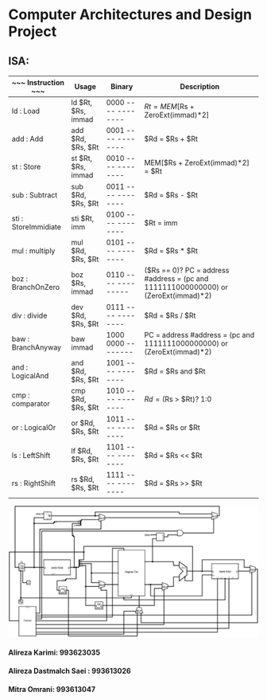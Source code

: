 # Computer Architectures and Design Project  
## ISA:  
| ~~~ Instruction ~~~ | Usage | Binary | Description |
| --- | --- | --- | --- |
| ld  : Load           | ld  $Rt, $Rs, immad | 0000 ---- ---- ---- | $Rt = MEM[$Rs + ZeroExt(immad)*2] |  
| add : Add            | add $Rd, $Rs, $Rt   | 0001 ---- ---- ---- | $Rd = $Rs + $Rt |  
| st  : Store          | st  $Rt, $Rs, immad | 0010 ---- ---- ---- | MEM[$Rs + ZeroExt(immad)*2] = $Rt |  
| sub : Subtract       | sub $Rd, $Rs, $Rt   | 0011 ---- ---- ---- | $Rd = $Rs - $Rt |  
| sti : StoreImmidiate | sti $Rt, imm        | 0100 ---- --------  | $Rt = imm |  
| mul : multiply       | mul $Rd, $Rs, $Rt   | 0101 ---- ---- ---- | $Rd = $Rs * $Rt |  
| boz : BranchOnZero   | boz $Rs, immad      | 0110 ---- --------- | ($Rs == 0)? PC = address #address = (pc and 1111111000000000) or (ZeroExt(immad)*2) |  
| div : divide         | dev $Rd, $Rs, $Rt   | 0111 ---- ---- ---- | $Rd = $Rs / $Rt |  
| baw : BranchAnyway   | baw immad           | 1000 0000 --------  | PC = address             #address = (pc and 1111111000000000) or (ZeroExt(immad)*2) |  
| and : LogicalAnd     | and $Rd, $Rs, $Rt   | 1001 ---- ---- ---- | $Rd = $Rs and $Rt |
| cmp : comparator     | cmp $Rd, $Rs, $Rt   | 1010 ---- ---- ---- | $Rd = ($Rs > $Rt)? 1:0 |  
| or  : LogicalOr      | or  $Rd, $Rs, $Rt   | 1011 ---- ---- ---- | $Rd = $Rs or $Rt |  
| ls  : LeftShift      | lf  $Rd, $Rs, $Rt   | 1101 ---- ---- ---- | $Rd = $Rs << $Rt |  
| rs  : RightShift     | rs  $Rd, $Rs, $Rt   | 1111 ---- ---- ---- | $Rd = $Rs >> $Rt |  
  
![main](CPU.jpg)

#### Alireza Karimi: 993623035  
#### Alireza Dastmalch Saei : 993613026
#### Mitra Omrani: 993613047  
